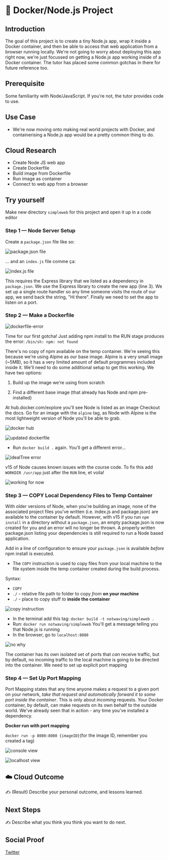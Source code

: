 # 🐳 Docker/Node.js Project

## Introduction

The goal of this project is to create a tiny Node.js app, wrap it inside a Docker container, and then be able to access that web application from a browser running locally. We're not going to worry about deploying this app right now, we're just focussed on getting a Node.js app working inside of a Docker container. The tutor has placed some common gotchas in there for future reference too.

## Prerequisite

Some familiarity with Node/JavaScript. If you're not, the tutor provides code to use.

## Use Case

- We're now moving onto making real world projects with Docker, and containerising a Node.js app would be a pretty common thing to do.

## Cloud Research

- Create Node JS web app
- Create Dockerfile
- Build image from Dockerfile
- Run image as container
- Connect to web app from a browser

## Try yourself

Make new directory `simpleweb` for this project and open it up in a code editor

### Step 1 — Node Server Setup

Create a `package.json` file like so:

![package.json file](/Journey/079/package-json.png)

... and an `index.js` file comme ça:

![index.js file](/Journey/079/index-js.png)

This requires the Express library that we listed as a dependency in `package.json`. We use the Express library to create the new app (line 3). We set up a single route handler so any time someone visits the route of our app, we send back the string, "Hi there". Finally we need to set the app to listen on a port.

### Step 2 — Make a Dockerfile

![dockerfile-error](/Journey/079/dockerfile-error.png)

Time for our first gotcha! Just adding npm install to the RUN stage produces the error:
`/bin/sh: npm: not found`

There's no copy of npm available on the temp container. We're seeing this because we're using Alpine as our base image. Alpine is a very small image (~5MB), so it has a very limited amount of default programmes included inside it. We'll need to do some additional setup to get this working. We have two options:

1. Build up the image we're using from scratch

2. Find a different base image (that already has Node and npm pre-installed)

At hub.docker.com/explore you'll see Node is listed as an image
Checkout the docs. Go for an image with the `alpine` tag, as Node with Alpine is the most lightweight version of Node you'll be able to grab.

![docker hub](/Journey/079/hub.png)

![updated dockerfile](/Journey/079/node-alpine.png)

- Run `docker build .` again. You'll get a different error...

![idealTree error](/Journey/079/idealTree.png)

v15 of Node causes known issues with the course code. To fix this add `WORKDIR /usr/app` just after the `RUN` line, et voila!

![working for now](/Journey/079/working-for-now.png)

### Step 3 — COPY Local Dependency Files to Temp Container

With older versions of Node, when you're building an image, none of the associated project files you've written (i.e. index.js and package.json) are available to the container by default. However, with v15 if you run `npm install` in a directory without a `package.json`, an empty package.json is now created for you and an error will no longer be thrown. A properly written package.json listing your dependencies is still required to run a Node based application.

Add in a line of configuration to ensure your `package.json` is available _before_ npm install is executed.

- The `COPY` instruction is used to copy files from your local machine to the file system inside the temp container created during the build process.

Syntax:

- `COPY`
- `./` - relative file path to folder to copy _from_ **on your machine**
- `./` - place to copy stuff _to_ **inside the container**

![copy instruction](/Journey/079/copy.png)

- In the terminal add this tag:
  `docker build -t notwaving/simpleweb .`
- Run:
  `docker run notwaving/simpleweb`
  You'll get a message telling you that Node.js is running
- In the browser, go to `localhost:8080`

![no why](/Journey/079/no-why.png)

The container has its own isolated set of ports that _can_ receive traffic, but by default, no incoming traffic to the local machine is going to be directed into the container. We need to set up explicit port mapping

### Step 4 — Set Up Port Mapping

Port Mapping states that any time anyone makes a request to a given port on your network, _take that request and automatically forward it to some port inside the container_. This is only about _incoming_ requests. Your Docker container, by default, can make requests on its own behalf to the outside world. We've already seen that in action - any time you've installed a dependency.

**Docker run with port mapping**

`docker run -p 8080:8080 {imageID}`(for the image ID, remember you created a tag)

![console view](/Journey/079/port-mapping-1.png)

![localhost view](/Journey/079/port-mapping-2.png)

## ☁️ Cloud Outcome

✍️ (Result) Describe your personal outcome, and lessons learned.

## Next Steps

✍️ Describe what you think you think you want to do next.

## Social Proof

[Twitter](link)

